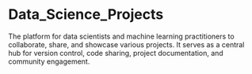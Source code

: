 # Data_Science_Projects
The platform for data scientists and machine learning practitioners to collaborate, share, and showcase various projects. It serves as a central hub for version control, code sharing, project documentation, and community engagement.
